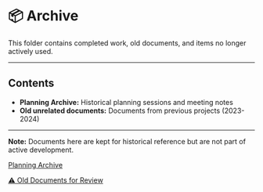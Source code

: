 # 📦 Archive

This folder contains completed work, old documents, and items no longer actively used.

---

## Contents

- **Planning Archive:** Historical planning sessions and meeting notes
- **Old unrelated documents:** Documents from previous projects (2023-2024)

---

**Note:** Documents here are kept for historical reference but are not part of active development.

[Planning Archive](%F0%9F%93%A6%20Archive/Planning%20Archive.md)

[⚠️ Old Documents for Review](%F0%9F%93%A6%20Archive/%E2%9A%A0%EF%B8%8F%20Old%20Documents%20for%20Review.md)